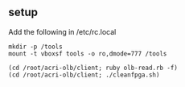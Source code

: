 ## setup

Add the following in /etc/rc.local

```
mkdir -p /tools
mount -t vboxsf tools -o ro,dmode=777 /tools

(cd /root/acri-olb/client; ruby olb-read.rb -f)
(cd /root/acri-olb/client; ./cleanfpga.sh)
```

